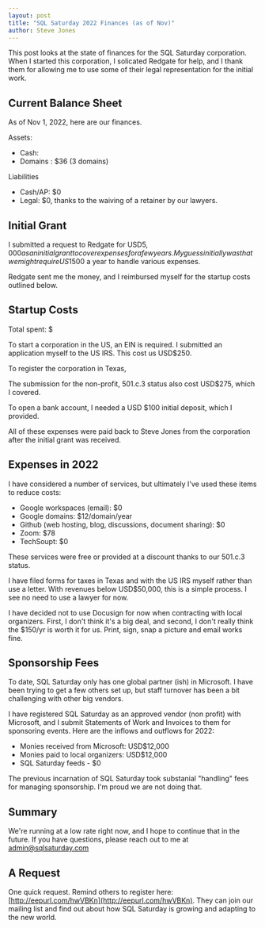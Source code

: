 ```yaml
---
layout: post
title: "SQL Saturday 2022 Finances (as of Nov)"
author: Steve Jones
---
```

This post looks at the state of finances for the SQL Saturday corporation. When I started this corporation, I solicated Redgate for help, and I thank them for allowing me to use some of their legal representation for the initial work.

## Current Balance Sheet

As of Nov 1, 2022, here are our finances.

Assets:
- Cash: 
- Domains : $36 (3 domains)

Liabilities
- Cash/AP: $0
- Legal: $0, thanks to the waiving of a retainer by our lawyers. 

## Initial Grant

I submitted a request to Redgate for USD$5,000 as an initial grant to cover expenses for a few years. My guess initially was that we might require US$1500 a year to handle various expenses.

Redgate sent me the money, and I reimbursed myself for the startup costs outlined below.

## Startup Costs

Total spent: $

To start a corporation in the US, an EIN is required. I submitted an application myself to the US IRS. This cost us USD$250.

To register the corporation in Texas, 

The submission for the non-profit, 501.c.3 status also cost USD$275, which I covered.

To open a bank account, I needed a USD $100 initial deposit, which I provided.

All of these expenses were paid back to Steve Jones from the corporation after the initial grant was received.

## Expenses in 2022

I have considered a number of services, but ultimately I've used these items to reduce costs:
- Google workspaces (email): $0
- Google domains: $12/domain/year
- Github (web hosting, blog, discussions, document sharing): $0
- Zoom: $78
- TechSoupt: $0

These services were free or provided at a discount thanks to our 501.c.3 status.

I have filed forms for taxes in Texas and with the US IRS myself rather than use a letter. With revenues below USD$50,000, this is a simple process. I see no need to use a lawyer for now.

I have decided not to use Docusign for now when contracting with local organizers. First, I don't think it's a big deal, and second, I don't really think the $150/yr is worth it for us. Print, sign, snap a picture and email works fine.

## Sponsorship Fees

To date, SQL Saturday only has one global partner (ish) in Microsoft. I have been trying to get a few others set up, but staff turnover has been a bit challenging with other big vendors.

I have registered SQL Saturday as an approved vendor (non profit) with Microsoft, and I submit Statements of Work and Invoices to them for sponsoring events. Here are the inflows and outflows for 2022:

- Monies received from Microsoft: USD$12,000
- Monies paid to local organizers: USD$12,000
- SQL Saturday feeds - $0

The previous incarnation of SQL Saturday took substanial "handling" fees for managing sponsorship. I'm proud we are not doing that.

## Summary

We're running at a low rate right now, and I hope to continue that in the future. If you have questions, please reach out to me at [admin@sqlsaturday.com](mailto:admin@sqlsaturday.com)

## A Request

One quick request. Remind others to register here: [http://eepurl.com/hwVBKn](http://eepurl.com/hwVBKn). They can join our mailing list and find out about how SQL Saturday is growing and adapting to the new world.
